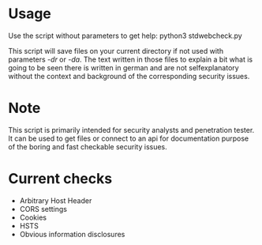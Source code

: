 # Usage

Use the script without parameters to get help: python3 stdwebcheck.py

This script will save files on your current directory if not used with parameters _-dr_ or _-da_. The text written in those files to explain a bit what is going to be seen there is written in german and are not selfexplanatory without the context and background of the corresponding security issues.

# Note

This script is primarily intended for security analysts and penetration tester. It can be used to get files or connect to an api for documentation purpose of the boring and fast checkable security issues.

# Current checks

* Arbitrary Host Header
* CORS settings
* Cookies
* HSTS
* Obvious information disclosures
